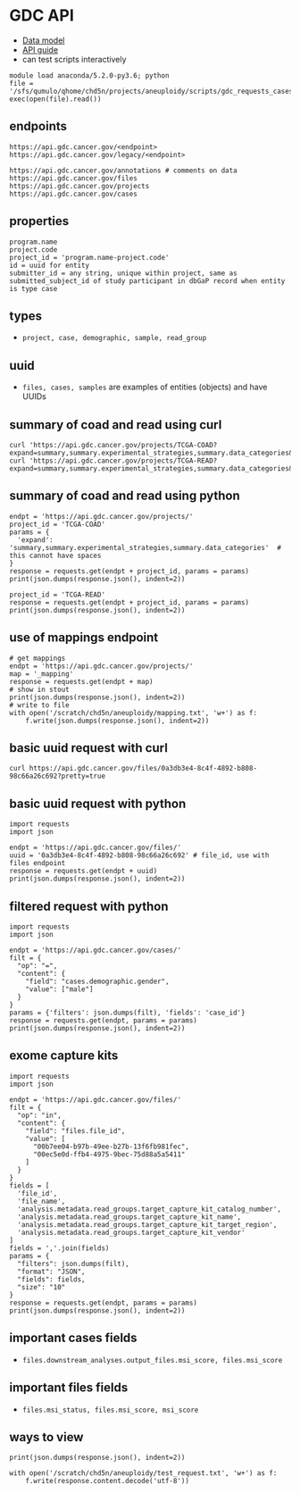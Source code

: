 # GDC API
* [Data model](https://docs.gdc.cancer.gov/Data/Data_Model/GDC_Data_Model/)
* [API guide](https://docs.gdc.cancer.gov/API/Users_Guide/Getting_Started/)
* can test scripts interactively
```
module load anaconda/5.2.0-py3.6; python
file = '/sfs/qumulo/qhome/chd5n/projects/aneuploidy/scripts/gdc_requests_cases.py'
exec(open(file).read())
```

## endpoints
```
https://api.gdc.cancer.gov/<endpoint>
https://api.gdc.cancer.gov/legacy/<endpoint>

https://api.gdc.cancer.gov/annotations # comments on data
https://api.gdc.cancer.gov/files
https://api.gdc.cancer.gov/projects
https://api.gdc.cancer.gov/cases
```

## properties
```
program.name
project.code
project_id = 'program.name-project.code'
id = uuid for entity
submitter_id = any string, unique within project, same as submitted_subject_id of study participant in dbGaP record when entity is type case
```

## types
* `project, case, demographic, sample, read_group`

## uuid
* `files, cases, samples` are examples of entities (objects) and have UUIDs

## summary of coad and read using curl
```
curl 'https://api.gdc.cancer.gov/projects/TCGA-COAD?expand=summary,summary.experimental_strategies,summary.data_categories&pretty=true'
curl 'https://api.gdc.cancer.gov/projects/TCGA-READ?expand=summary,summary.experimental_strategies,summary.data_categories&pretty=true'
```

## summary of coad and read using python
```
endpt = 'https://api.gdc.cancer.gov/projects/'
project_id = 'TCGA-COAD'
params = {
  'expand': 'summary,summary.experimental_strategies,summary.data_categories'  # this cannot have spaces
}
response = requests.get(endpt + project_id, params = params)
print(json.dumps(response.json(), indent=2))

project_id = 'TCGA-READ'
response = requests.get(endpt + project_id, params = params)
print(json.dumps(response.json(), indent=2))
```

## use of mappings endpoint
```
# get mappings
endpt = 'https://api.gdc.cancer.gov/projects/'
map = '_mapping'
response = requests.get(endpt + map)
# show in stout
print(json.dumps(response.json(), indent=2))
# write to file
with open('/scratch/chd5n/aneuploidy/mapping.txt', 'w+') as f:
    f.write(json.dumps(response.json(), indent=2))
```

## basic uuid request with curl
```
curl https://api.gdc.cancer.gov/files/0a3db3e4-8c4f-4892-b808-98c66a26c692?pretty=true
```

## basic uuid request with python
```
import requests
import json

endpt = 'https://api.gdc.cancer.gov/files/'
uuid = '0a3db3e4-8c4f-4892-b808-98c66a26c692' # file_id, use with files endpoint
response = requests.get(endpt + uuid)
print(json.dumps(response.json(), indent=2))
```

## filtered request with python
```
import requests
import json

endpt = 'https://api.gdc.cancer.gov/cases/'
filt = {
  "op": "=",
  "content": {
    "field": "cases.demographic.gender",
    "value": ["male"]
  }
}
params = {'filters': json.dumps(filt), 'fields': 'case_id'}
response = requests.get(endpt, params = params)
print(json.dumps(response.json(), indent=2))
```

## exome capture kits
```
import requests
import json

endpt = 'https://api.gdc.cancer.gov/files/'
filt = {
  "op": "in",
  "content": {
    "field": "files.file_id",
    "value": [
      "00b7ee04-b97b-49ee-b27b-13f6fb981fec",
      "00ec5e0d-ffb4-4975-9bec-75d88a5a5411"
    ]
  }
}
fields = [
  'file_id',
  'file_name',
  'analysis.metadata.read_groups.target_capture_kit_catalog_number',
  'analysis.metadata.read_groups.target_capture_kit_name',
  'analysis.metadata.read_groups.target_capture_kit_target_region',
  'analysis.metadata.read_groups.target_capture_kit_vendor'
]
fields = ','.join(fields)
params = {
  "filters": json.dumps(filt),
  "format": "JSON",
  "fields": fields,
  "size": "10"
}
response = requests.get(endpt, params = params)
print(json.dumps(response.json(), indent=2))
```

## important cases fields
* `files.downstream_analyses.output_files.msi_score, files.msi_score`

## important files fields
* `files.msi_status, files.msi_score, msi_score`

## ways to view
```
print(json.dumps(response.json(), indent=2))

with open('/scratch/chd5n/aneuploidy/test_request.txt', 'w+') as f:
    f.write(response.content.decode('utf-8'))
```

